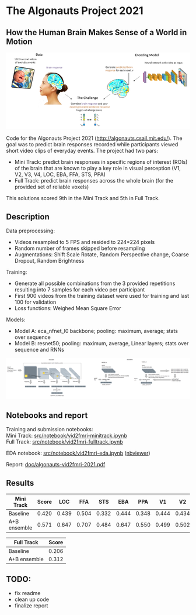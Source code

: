 # The Algonauts Project 2021
## How the Human Brain Makes Sense of a World in Motion

![alt text](doc/challenge_overview.png)

Code for the Algonauts Project 2021 (http://algonauts.csail.mit.edu/). The goal was to predict brain responses recorded while participants viewed short video clips of everyday events. The project had two pars:
- Mini Track: predict brain responses in specific regions of interest (ROIs) of the brain that are known to play a key role in visual perception (V1, V2, V3, V4, LOC, EBA, FFA, STS, PPA)
- Full Track: predict brain responses across the whole brain (for the provided set of reliable voxels)

This solutions scored 9th in the Mini Track and 5th in Full Track.

## Description
Data preprocessing: 
- Videos resampled to 5 FPS and resided to 224*224 pixels
- Random number of frames skipped before resampling
- Augmentations: Shift Scale Rotate, Random Perspective change, Coarse Dropout, Random Brightness

Training:
- Generate all possible combinations from the 3 provided repetitions resulting into 7 samples for each video per participant
- First 900 videos from the training dataset were used for training and last 100 for validation
- Loss functions: Weighed Mean Square Error

Models:
- Model A: eca_nfnet_l0 backbone; pooling: maximum, average; stats over sequence
- Model B: resnet50; pooling: maximum, average, Linear layers; stats over sequence and RNNs

![alt text](doc/model_overview.png)

## Notebooks and report

Training and submission notebooks:<br>
Mini Track: [src/notebook/vid2fmri-minitrack.ipynb](/src/notebook/vid2fmri-minitrack.ipynb)<br>
Full Track: [src/notebook/vid2fmri-fulltrack.ipynb](/src/notebook/vid2fmri-fulltrack.ipynb)<br>

EDA notebook: [src/notebook/vid2fmri-eda.ipynb](/src/notebook/vid2fmri-eda.ipynb) ([nbviewer](https://nbviewer.jupyter.org/github/michal-nahlik/algonauts-vid2fmri-2021/blob/master/src/notebook/vid2fmri-eda.ipynb))<br>

Report: [doc/algonauts-vid2fmri-2021.pdf](/doc/algonauts-vid2fmri-2021.pdf)<br>

## Results
|Mini Track|Score|LOC|FFA|STS|EBA|PPA|V1|V2|V3|V4|
|---|:---:|:---:|:---:|:---:|:---:|:---:|:---:|:---:|:---:|:---:|
|Baseline|0.420|0.439|0.504|0.332|0.444|0.348|0.444|0.434|0.405|0.428|
|A+B ensemble|0.571|0.647|0.707|0.484|0.647|0.550|0.499|0.502|0.522|0.580|


|Full Track|Score|
|---|:---:|
|Baseline|0.206|
|A+B ensemble|0.312|



## TODO:
- fix readme
- clean up code
- finalize report